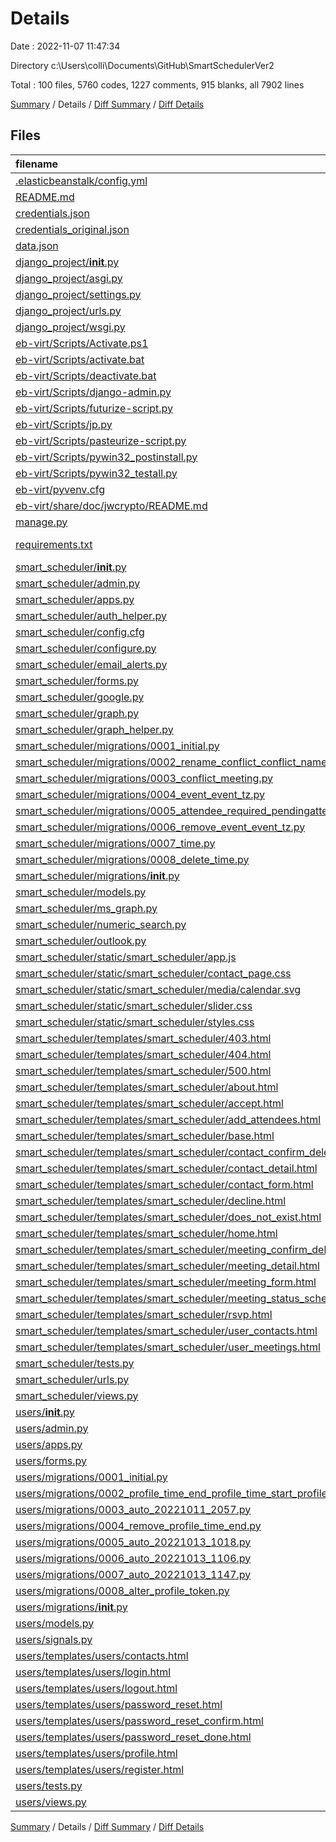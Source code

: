 # Details

Date : 2022-11-07 11:47:34

Directory c:\\Users\\colli\\Documents\\GitHub\\SmartSchedulerVer2

Total : 100 files,  5760 codes, 1227 comments, 915 blanks, all 7902 lines

[Summary](results.md) / Details / [Diff Summary](diff.md) / [Diff Details](diff-details.md)

## Files
| filename | language | code | comment | blank | total |
| :--- | :--- | ---: | ---: | ---: | ---: |
| [.elasticbeanstalk/config.yml](/.elasticbeanstalk/config.yml) | YAML | 31 | 0 | 1 | 32 |
| [README.md](/README.md) | Markdown | 29 | 0 | 15 | 44 |
| [credentials.json](/credentials.json) | JSON | 1 | 0 | 0 | 1 |
| [credentials_original.json](/credentials_original.json) | JSON | 1 | 0 | 0 | 1 |
| [data.json](/data.json) | JSON | 1 | 0 | 0 | 1 |
| [django_project/__init__.py](/django_project/__init__.py) | Python | 0 | 0 | 1 | 1 |
| [django_project/asgi.py](/django_project/asgi.py) | Python | 4 | 8 | 5 | 17 |
| [django_project/settings.py](/django_project/settings.py) | Python | 83 | 33 | 34 | 150 |
| [django_project/urls.py](/django_project/urls.py) | Python | 20 | 1 | 4 | 25 |
| [django_project/wsgi.py](/django_project/wsgi.py) | Python | 4 | 8 | 5 | 17 |
| [eb-virt/Scripts/Activate.ps1](/eb-virt/Scripts/Activate.ps1) | PowerShell | 108 | 277 | 35 | 420 |
| [eb-virt/Scripts/activate.bat](/eb-virt/Scripts/activate.bat) | Batch | 25 | 0 | 10 | 35 |
| [eb-virt/Scripts/deactivate.bat](/eb-virt/Scripts/deactivate.bat) | Batch | 16 | 0 | 7 | 23 |
| [eb-virt/Scripts/django-admin.py](/eb-virt/Scripts/django-admin.py) | Python | 16 | 2 | 4 | 22 |
| [eb-virt/Scripts/futurize-script.py](/eb-virt/Scripts/futurize-script.py) | Python | 22 | 3 | 9 | 34 |
| [eb-virt/Scripts/jp.py](/eb-virt/Scripts/jp.py) | Python | 46 | 2 | 7 | 55 |
| [eb-virt/Scripts/pasteurize-script.py](/eb-virt/Scripts/pasteurize-script.py) | Python | 22 | 3 | 9 | 34 |
| [eb-virt/Scripts/pywin32_postinstall.py](/eb-virt/Scripts/pywin32_postinstall.py) | Python | 557 | 120 | 95 | 772 |
| [eb-virt/Scripts/pywin32_testall.py](/eb-virt/Scripts/pywin32_testall.py) | Python | 87 | 13 | 20 | 120 |
| [eb-virt/pyvenv.cfg](/eb-virt/pyvenv.cfg) | Properties | 3 | 0 | 1 | 4 |
| [eb-virt/share/doc/jwcrypto/README.md](/eb-virt/share/doc/jwcrypto/README.md) | Markdown | 38 | 0 | 11 | 49 |
| [manage.py](/manage.py) | Python | 15 | 3 | 5 | 23 |
| [requirements.txt](/requirements.txt) | pip requirements | 90 | 0 | 1 | 91 |
| [smart_scheduler/__init__.py](/smart_scheduler/__init__.py) | Python | 0 | 0 | 1 | 1 |
| [smart_scheduler/admin.py](/smart_scheduler/admin.py) | Python | 16 | 0 | 5 | 21 |
| [smart_scheduler/apps.py](/smart_scheduler/apps.py) | Python | 4 | 0 | 3 | 7 |
| [smart_scheduler/auth_helper.py](/smart_scheduler/auth_helper.py) | Python | 58 | 7 | 15 | 80 |
| [smart_scheduler/config.cfg](/smart_scheduler/config.cfg) | Properties | 6 | 0 | 0 | 6 |
| [smart_scheduler/configure.py](/smart_scheduler/configure.py) | Python | 2 | 0 | 0 | 2 |
| [smart_scheduler/email_alerts.py](/smart_scheduler/email_alerts.py) | Python | 51 | 0 | 7 | 58 |
| [smart_scheduler/forms.py](/smart_scheduler/forms.py) | Python | 29 | 5 | 6 | 40 |
| [smart_scheduler/google.py](/smart_scheduler/google.py) | Python | 172 | 187 | 28 | 387 |
| [smart_scheduler/graph.py](/smart_scheduler/graph.py) | Python | 35 | 4 | 8 | 47 |
| [smart_scheduler/graph_helper.py](/smart_scheduler/graph_helper.py) | Python | 44 | 13 | 6 | 63 |
| [smart_scheduler/migrations/0001_initial.py](/smart_scheduler/migrations/0001_initial.py) | Python | 98 | 1 | 7 | 106 |
| [smart_scheduler/migrations/0002_rename_conflict_conflict_name.py](/smart_scheduler/migrations/0002_rename_conflict_conflict_name.py) | Python | 12 | 1 | 6 | 19 |
| [smart_scheduler/migrations/0003_conflict_meeting.py](/smart_scheduler/migrations/0003_conflict_meeting.py) | Python | 13 | 1 | 6 | 20 |
| [smart_scheduler/migrations/0004_event_event_tz.py](/smart_scheduler/migrations/0004_event_event_tz.py) | Python | 12 | 1 | 6 | 19 |
| [smart_scheduler/migrations/0005_attendee_required_pendingattendee_required.py](/smart_scheduler/migrations/0005_attendee_required_pendingattendee_required.py) | Python | 17 | 1 | 6 | 24 |
| [smart_scheduler/migrations/0006_remove_event_event_tz.py](/smart_scheduler/migrations/0006_remove_event_event_tz.py) | Python | 11 | 1 | 6 | 18 |
| [smart_scheduler/migrations/0007_time.py](/smart_scheduler/migrations/0007_time.py) | Python | 21 | 1 | 6 | 28 |
| [smart_scheduler/migrations/0008_delete_time.py](/smart_scheduler/migrations/0008_delete_time.py) | Python | 10 | 1 | 6 | 17 |
| [smart_scheduler/migrations/__init__.py](/smart_scheduler/migrations/__init__.py) | Python | 0 | 0 | 1 | 1 |
| [smart_scheduler/models.py](/smart_scheduler/models.py) | Python | 92 | 4 | 30 | 126 |
| [smart_scheduler/ms_graph.py](/smart_scheduler/ms_graph.py) | Python | 29 | 6 | 9 | 44 |
| [smart_scheduler/numeric_search.py](/smart_scheduler/numeric_search.py) | Python | 172 | 80 | 13 | 265 |
| [smart_scheduler/outlook.py](/smart_scheduler/outlook.py) | Python | 0 | 161 | 1 | 162 |
| [smart_scheduler/static/smart_scheduler/app.js](/smart_scheduler/static/smart_scheduler/app.js) | JavaScript | 31 | 64 | 10 | 105 |
| [smart_scheduler/static/smart_scheduler/contact_page.css](/smart_scheduler/static/smart_scheduler/contact_page.css) | CSS | 151 | 0 | 30 | 181 |
| [smart_scheduler/static/smart_scheduler/media/calendar.svg](/smart_scheduler/static/smart_scheduler/media/calendar.svg) | XML | 1 | 0 | 0 | 1 |
| [smart_scheduler/static/smart_scheduler/slider.css](/smart_scheduler/static/smart_scheduler/slider.css) | CSS | 97 | 0 | 2 | 99 |
| [smart_scheduler/static/smart_scheduler/styles.css](/smart_scheduler/static/smart_scheduler/styles.css) | CSS | 1,340 | 4 | 200 | 1,544 |
| [smart_scheduler/templates/smart_scheduler/403.html](/smart_scheduler/templates/smart_scheduler/403.html) | HTML | 16 | 0 | 0 | 16 |
| [smart_scheduler/templates/smart_scheduler/404.html](/smart_scheduler/templates/smart_scheduler/404.html) | HTML | 16 | 0 | 0 | 16 |
| [smart_scheduler/templates/smart_scheduler/500.html](/smart_scheduler/templates/smart_scheduler/500.html) | HTML | 16 | 0 | 0 | 16 |
| [smart_scheduler/templates/smart_scheduler/about.html](/smart_scheduler/templates/smart_scheduler/about.html) | HTML | 34 | 2 | 1 | 37 |
| [smart_scheduler/templates/smart_scheduler/accept.html](/smart_scheduler/templates/smart_scheduler/accept.html) | HTML | 25 | 0 | 1 | 26 |
| [smart_scheduler/templates/smart_scheduler/add_attendees.html](/smart_scheduler/templates/smart_scheduler/add_attendees.html) | HTML | 113 | 0 | 2 | 115 |
| [smart_scheduler/templates/smart_scheduler/base.html](/smart_scheduler/templates/smart_scheduler/base.html) | HTML | 128 | 57 | 4 | 189 |
| [smart_scheduler/templates/smart_scheduler/contact_confirm_delete.html](/smart_scheduler/templates/smart_scheduler/contact_confirm_delete.html) | HTML | 26 | 0 | 0 | 26 |
| [smart_scheduler/templates/smart_scheduler/contact_detail.html](/smart_scheduler/templates/smart_scheduler/contact_detail.html) | HTML | 24 | 0 | 6 | 30 |
| [smart_scheduler/templates/smart_scheduler/contact_form.html](/smart_scheduler/templates/smart_scheduler/contact_form.html) | HTML | 22 | 0 | 0 | 22 |
| [smart_scheduler/templates/smart_scheduler/decline.html](/smart_scheduler/templates/smart_scheduler/decline.html) | HTML | 25 | 0 | 1 | 26 |
| [smart_scheduler/templates/smart_scheduler/does_not_exist.html](/smart_scheduler/templates/smart_scheduler/does_not_exist.html) | HTML | 25 | 0 | 1 | 26 |
| [smart_scheduler/templates/smart_scheduler/home.html](/smart_scheduler/templates/smart_scheduler/home.html) | HTML | 3 | 0 | 0 | 3 |
| [smart_scheduler/templates/smart_scheduler/meeting_confirm_delete.html](/smart_scheduler/templates/smart_scheduler/meeting_confirm_delete.html) | HTML | 26 | 0 | 0 | 26 |
| [smart_scheduler/templates/smart_scheduler/meeting_detail.html](/smart_scheduler/templates/smart_scheduler/meeting_detail.html) | HTML | 20 | 0 | 0 | 20 |
| [smart_scheduler/templates/smart_scheduler/meeting_form.html](/smart_scheduler/templates/smart_scheduler/meeting_form.html) | HTML | 73 | 0 | 6 | 79 |
| [smart_scheduler/templates/smart_scheduler/meeting_status_schedule.html](/smart_scheduler/templates/smart_scheduler/meeting_status_schedule.html) | HTML | 209 | 0 | 10 | 219 |
| [smart_scheduler/templates/smart_scheduler/rsvp.html](/smart_scheduler/templates/smart_scheduler/rsvp.html) | HTML | 75 | 0 | 1 | 76 |
| [smart_scheduler/templates/smart_scheduler/user_contacts.html](/smart_scheduler/templates/smart_scheduler/user_contacts.html) | HTML | 55 | 0 | 1 | 56 |
| [smart_scheduler/templates/smart_scheduler/user_meetings.html](/smart_scheduler/templates/smart_scheduler/user_meetings.html) | HTML | 76 | 0 | 2 | 78 |
| [smart_scheduler/tests.py](/smart_scheduler/tests.py) | Python | 1 | 1 | 2 | 4 |
| [smart_scheduler/urls.py](/smart_scheduler/urls.py) | Python | 70 | 14 | 14 | 98 |
| [smart_scheduler/views.py](/smart_scheduler/views.py) | Python | 462 | 122 | 76 | 660 |
| [users/__init__.py](/users/__init__.py) | Python | 0 | 0 | 1 | 1 |
| [users/admin.py](/users/admin.py) | Python | 3 | 0 | 2 | 5 |
| [users/apps.py](/users/apps.py) | Python | 6 | 0 | 4 | 10 |
| [users/forms.py](/users/forms.py) | Python | 21 | 0 | 4 | 25 |
| [users/migrations/0001_initial.py](/users/migrations/0001_initial.py) | Python | 18 | 1 | 7 | 26 |
| [users/migrations/0002_profile_time_end_profile_time_start_profile_timezone.py](/users/migrations/0002_profile_time_end_profile_time_start_profile_timezone.py) | Python | 22 | 1 | 6 | 29 |
| [users/migrations/0003_auto_20221011_2057.py](/users/migrations/0003_auto_20221011_2057.py) | Python | 31 | 1 | 6 | 38 |
| [users/migrations/0004_remove_profile_time_end.py](/users/migrations/0004_remove_profile_time_end.py) | Python | 11 | 1 | 6 | 18 |
| [users/migrations/0005_auto_20221013_1018.py](/users/migrations/0005_auto_20221013_1018.py) | Python | 33 | 1 | 6 | 40 |
| [users/migrations/0006_auto_20221013_1106.py](/users/migrations/0006_auto_20221013_1106.py) | Python | 17 | 1 | 6 | 24 |
| [users/migrations/0007_auto_20221013_1147.py](/users/migrations/0007_auto_20221013_1147.py) | Python | 17 | 1 | 6 | 24 |
| [users/migrations/0008_alter_profile_token.py](/users/migrations/0008_alter_profile_token.py) | Python | 12 | 1 | 6 | 19 |
| [users/migrations/__init__.py](/users/migrations/__init__.py) | Python | 0 | 0 | 1 | 1 |
| [users/models.py](/users/models.py) | Python | 21 | 0 | 8 | 29 |
| [users/signals.py](/users/signals.py) | Python | 11 | 0 | 2 | 13 |
| [users/templates/users/contacts.html](/users/templates/users/contacts.html) | HTML | 28 | 0 | 1 | 29 |
| [users/templates/users/login.html](/users/templates/users/login.html) | HTML | 34 | 5 | 1 | 40 |
| [users/templates/users/logout.html](/users/templates/users/logout.html) | HTML | 17 | 0 | 0 | 17 |
| [users/templates/users/password_reset.html](/users/templates/users/password_reset.html) | HTML | 16 | 0 | 1 | 17 |
| [users/templates/users/password_reset_confirm.html](/users/templates/users/password_reset_confirm.html) | HTML | 16 | 0 | 1 | 17 |
| [users/templates/users/password_reset_done.html](/users/templates/users/password_reset_done.html) | HTML | 6 | 0 | 1 | 7 |
| [users/templates/users/profile.html](/users/templates/users/profile.html) | HTML | 48 | 1 | 0 | 49 |
| [users/templates/users/register.html](/users/templates/users/register.html) | HTML | 54 | 0 | 0 | 54 |
| [users/tests.py](/users/tests.py) | Python | 1 | 1 | 2 | 4 |
| [users/views.py](/users/views.py) | Python | 34 | 0 | 6 | 40 |

[Summary](results.md) / Details / [Diff Summary](diff.md) / [Diff Details](diff-details.md)